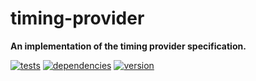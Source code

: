# timing-provider

**An implementation of the timing provider specification.**

[![tests](https://img.shields.io/travis/chrisguttandin/timing-provider/master.svg?style=flat-square)](https://travis-ci.org/chrisguttandin/timing-provider)
[![dependencies](https://img.shields.io/david/chrisguttandin/timing-provider.svg?style=flat-square)](https://www.npmjs.com/package/timing-provider)
[![version](https://img.shields.io/npm/v/timing-provider.svg?style=flat-square)](https://www.npmjs.com/package/timing-provider)
